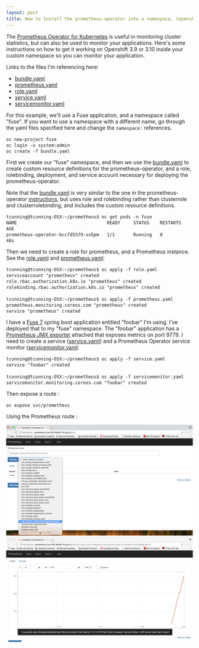 ```yaml
---
layout: post
title: How to Install the prometheus-operator into a namespace, (openshift 3.9/3.10)
---
```


The [Prometheus Operator for Kubernetes](https://github.com/coreos/prometheus-operator) is useful in monitoring cluster statistics, but can also be used to monitor your applications.   Here's some instructions on how to get it working on Openshift 3.9 or 3.10 inside your custom namespace so you can monitor your application.

Links to the files I'm referencing here:
* [bundle.yaml](https://github.com/cunningt/cunningt.github.io/blob/master/prometheus/bundle.yaml)
* [prometheus.yaml](https://github.com/cunningt/cunningt.github.io/blob/master/prometheus/prometheus.yaml)
* [role.yaml](https://github.com/cunningt/cunningt.github.io/blob/master/prometheus/role.yaml)
* [service.yaml](https://github.com/cunningt/cunningt.github.io/blob/master/prometheus/service.yaml)
* [servicemonitor.yaml](https://github.com/cunningt/cunningt.github.io/blob/master/prometheus/servicemonitor.yaml)

For this example, we'll use a Fuse application, and a namespace called "fuse".    If you want to use a namespace with a different name, go through the yaml files specified here and change the `namespace:` references.

```
oc new-project fuse
oc login -u system:admin
oc create -f bundle.yaml
```

First we create our "fuse" namespace, and then we use the [bundle.yaml](https://github.com/cunningt/cunningt.github.io/blob/master/prometheus/bundle.yaml) to create custom resource definitions for the prometheus-operator, and a role, rolebinding, deployment, and service account necessary for deploying the prometheus-operator.

Note that the [bundle.yaml]((https://github.com/cunningt/cunningt.github.io/blob/master/prometheus/bundle.yaml)) is very similar to the one in the prometheus-operator [instructions](https://github.com/coreos/prometheus-operator/blob/master/README.md), but uses role and rolebinding rather than clusterrole and clusterrolebinding, and includes the custom resource definitions.

```
tcunning@tcunning-OSX:~/prometheus$ oc get pods -n fuse
NAME                                  READY     STATUS    RESTARTS   AGE
prometheus-operator-bccfd55f9-sx5pm   1/1       Running   0          48s
```

Then we need to create a role for prometheus, and a Prometheus instance.   See the [role.yaml]((https://github.com/cunningt/cunningt.github.io/blob/master/prometheus/role.yaml)
) and [prometheus.yaml](https://github.com/cunningt/cunningt.github.io/blob/master/prometheus/prometheus.yaml):

```
tcunning@tcunning-OSX:~/prometheus$ oc apply -f role.yaml
serviceaccount "prometheus" created
role.rbac.authorization.k8s.io "prometheus" created
rolebinding.rbac.authorization.k8s.io "prometheus" created

tcunning@tcunning-OSX:~/prometheus$ oc apply -f prometheus.yaml
prometheus.monitoring.coreos.com "prometheus" created
service "prometheus" created
```

I have a [Fuse 7](https://www.redhat.com/en/technologies/jboss-middleware/fuse) spring boot application entitled "foobar" I'm using.   I've deployed that to my "fuse" namespace.  The "foobar" application has a [Prometheus JMX exporter](https://github.com/prometheus/jmx_exporter) attached that exposes metrics on port 9779.   I need to create a service ([service.yaml]((https://github.com/cunningt/cunningt.github.io/blob/master/prometheus/service.yaml))) and a Prometheus Operator service monitor ([servicemonitor.yaml](https://github.com/cunningt/cunningt.github.io/blob/master/prometheus/servicemonitor.yaml):

```
tcunning@tcunning-OSX:~/prometheus$ oc apply -f service.yaml
service "foobar" created

tcunning@tcunning-OSX:~/prometheus$ oc apply -f servicemonitor.yaml
servicemonitor.monitoring.coreos.com "foobar" created
```

Then expose a route : 

```
oc expose svc/prometheus
```

Using the Prometheus route :

![alt text](https://github.com/cunningt/cunningt.github.io/raw/master/prometheus/prom1.png "Prometheus console, choosing Camel metric")
![alt text](https://github.com/cunningt/cunningt.github.io/raw/master/prometheus/prom2.png "Prometheus console, graphing Camel metric")

